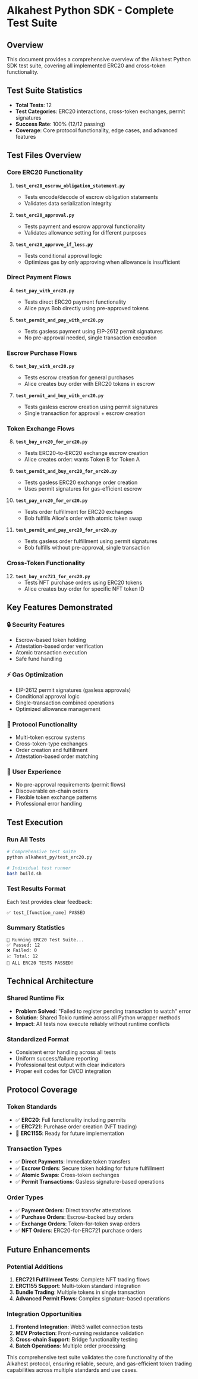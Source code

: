 # Alkahest Python SDK - Complete Test Suite

## Overview

This document provides a comprehensive overview of the Alkahest Python SDK test suite, covering all implemented ERC20 and cross-token functionality.

## Test Suite Statistics

- **Total Tests**: 12
- **Test Categories**: ERC20 interactions, cross-token exchanges, permit signatures
- **Success Rate**: 100% (12/12 passing)
- **Coverage**: Core protocol functionality, edge cases, and advanced features

## Test Files Overview

### Core ERC20 Functionality

1. **`test_erc20_escrow_obligation_statement.py`**

   - Tests encode/decode of escrow obligation statements
   - Validates data serialization integrity

2. **`test_erc20_approval.py`**

   - Tests payment and escrow approval functionality
   - Validates allowance setting for different purposes

3. **`test_erc20_approve_if_less.py`**
   - Tests conditional approval logic
   - Optimizes gas by only approving when allowance is insufficient

### Direct Payment Flows

4. **`test_pay_with_erc20.py`**

   - Tests direct ERC20 payment functionality
   - Alice pays Bob directly using pre-approved tokens

5. **`test_permit_and_pay_with_erc20.py`**
   - Tests gasless payment using EIP-2612 permit signatures
   - No pre-approval needed, single transaction execution

### Escrow Purchase Flows

6. **`test_buy_with_erc20.py`**

   - Tests escrow creation for general purchases
   - Alice creates buy order with ERC20 tokens in escrow

7. **`test_permit_and_buy_with_erc20.py`**
   - Tests gasless escrow creation using permit signatures
   - Single transaction for approval + escrow creation

### Token Exchange Flows

8. **`test_buy_erc20_for_erc20.py`**

   - Tests ERC20-to-ERC20 exchange escrow creation
   - Alice creates order: wants Token B for Token A

9. **`test_permit_and_buy_erc20_for_erc20.py`**

   - Tests gasless ERC20 exchange order creation
   - Uses permit signatures for gas-efficient escrow

10. **`test_pay_erc20_for_erc20.py`**

    - Tests order fulfillment for ERC20 exchanges
    - Bob fulfills Alice's order with atomic token swap

11. **`test_permit_and_pay_erc20_for_erc20.py`**
    - Tests gasless order fulfillment using permit signatures
    - Bob fulfills without pre-approval, single transaction

### Cross-Token Functionality

12. **`test_buy_erc721_for_erc20.py`**
    - Tests NFT purchase orders using ERC20 tokens
    - Alice creates buy order for specific NFT token ID

## Key Features Demonstrated

### 🔒 **Security Features**

- Escrow-based token holding
- Attestation-based order verification
- Atomic transaction execution
- Safe fund handling

### ⚡ **Gas Optimization**

- EIP-2612 permit signatures (gasless approvals)
- Conditional approval logic
- Single-transaction combined operations
- Optimized allowance management

### 🔄 **Protocol Functionality**

- Multi-token escrow systems
- Cross-token-type exchanges
- Order creation and fulfillment
- Attestation-based order matching

### 🎯 **User Experience**

- No pre-approval requirements (permit flows)
- Discoverable on-chain orders
- Flexible token exchange patterns
- Professional error handling

## Test Execution

### Run All Tests

```bash
# Comprehensive test suite
python alkahest_py/test_erc20.py

# Individual test runner
bash build.sh
```

### Test Results Format

Each test provides clear feedback:

```
✅ test_[function_name] PASSED
```

### Summary Statistics

```
🚀 Running ERC20 Test Suite...
✅ Passed: 12
❌ Failed: 0
📈 Total: 12
🎉 ALL ERC20 TESTS PASSED!
```

## Technical Architecture

### Shared Runtime Fix

- **Problem Solved**: "Failed to register pending transaction to watch" error
- **Solution**: Shared Tokio runtime across all Python wrapper methods
- **Impact**: All tests now execute reliably without runtime conflicts

### Standardized Format

- Consistent error handling across all tests
- Uniform success/failure reporting
- Professional test output with clear indicators
- Proper exit codes for CI/CD integration

## Protocol Coverage

### Token Standards

- ✅ **ERC20**: Full functionality including permits
- ✅ **ERC721**: Purchase order creation (NFT trading)
- 🔄 **ERC1155**: Ready for future implementation

### Transaction Types

- ✅ **Direct Payments**: Immediate token transfers
- ✅ **Escrow Orders**: Secure token holding for future fulfillment
- ✅ **Atomic Swaps**: Cross-token exchanges
- ✅ **Permit Transactions**: Gasless signature-based operations

### Order Types

- ✅ **Payment Orders**: Direct transfer attestations
- ✅ **Purchase Orders**: Escrow-backed buy orders
- ✅ **Exchange Orders**: Token-for-token swap orders
- ✅ **NFT Orders**: ERC20-for-ERC721 purchase orders

## Future Enhancements

### Potential Additions

1. **ERC721 Fulfillment Tests**: Complete NFT trading flows
2. **ERC1155 Support**: Multi-token standard integration
3. **Bundle Trading**: Multiple tokens in single transaction
4. **Advanced Permit Flows**: Complex signature-based operations

### Integration Opportunities

1. **Frontend Integration**: Web3 wallet connection tests
2. **MEV Protection**: Front-running resistance validation
3. **Cross-chain Support**: Bridge functionality testing
4. **Batch Operations**: Multiple order processing

This comprehensive test suite validates the core functionality of the Alkahest protocol, ensuring reliable, secure, and gas-efficient token trading capabilities across multiple standards and use cases.
